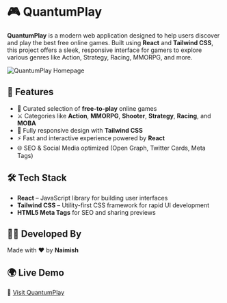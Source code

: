 # 🎮 QuantumPlay

**QuantumPlay** is a modern web application designed to help users discover and play the best free online games. Built using **React** and **Tailwind CSS**, this project offers a sleek, responsive interface for gamers to explore various genres like Action, Strategy, Racing, MMORPG, and more.

![QuantumPlay Homepage](https://raw.githubusercontent.com/code-with-naimish/image-as-link/refs/heads/main/react-quantum-play/website-home.png)

## 🚀 Features

- 🎯 Curated selection of **free-to-play** online games
- ⚔️ Categories like **Action**, **MMORPG**, **Shooter**, **Strategy**, **Racing**, and **MOBA**
- 📱 Fully responsive design with **Tailwind CSS**
- ⚡ Fast and interactive experience powered by **React**
- 🌐 SEO & Social Media optimized (Open Graph, Twitter Cards, Meta Tags)

## 🛠 Tech Stack

- **React** – JavaScript library for building user interfaces
- **Tailwind CSS** – Utility-first CSS framework for rapid UI development
- **HTML5 Meta Tags** for SEO and sharing previews

## 👨‍💻 Developed By

Made with ❤️ by **Naimish**

## 🌍 Live Demo

🔗 [Visit QuantumPlay](https://react-quantumplay.netlify.app/)
